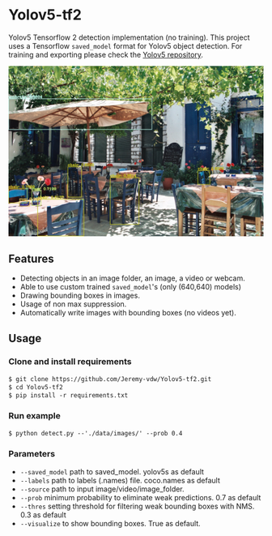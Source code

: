 # Yolov5-tf2
Yolov5 Tensorflow 2 detection implementation (no training). This project uses a Tensorflow <code>saved_model</code> format for Yolov5 object detection. For training and exporting please check the [Yolov5 repository](https://github.com/ultralytics/yolov5). 

![demo](./.github/example.jpg)

## Features 

- Detecting objects in an image folder, an image, a video or webcam.
- Able to use custom trained <code>saved_model</code>'s (only (640,640) models)
- Drawing bounding boxes in images.
- Usage of non max suppression.
- Automatically write images with bounding boxes (no videos yet).

## Usage
### Clone and install requirements
```
$ git clone https://github.com/Jeremy-vdw/Yolov5-tf2.git
$ cd Yolov5-tf2
$ pip install -r requirements.txt
```

### Run example
```
$ python detect.py --'./data/images/' --prob 0.4
```

### Parameters
- <code>--saved_model</code> path to saved_model. yolov5s as default
- <code>--labels</code> path to labels (.names) file. coco.names as default
- <code>--source</code> path to input image/video/image_folder. 
- <code>--prob</code> minimum probability to eliminate weak predictions. 0.7 as default
- <code>--thres</code> setting threshold for filtering weak bounding boxes with NMS. 0.3 as default
- <code>--visualize</code> to show bounding boxes. True as default.

